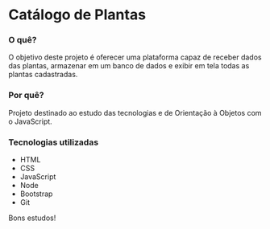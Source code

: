 <h1>Catálogo de Plantas</h1>

<h3>O quê?</h3>
<p>O objetivo deste projeto é oferecer uma plataforma capaz de receber dados das plantas, armazenar em um banco de dados e exibir em tela todas as plantas cadastradas.</p>

<h3>Por quê?</h3>
<p>Projeto destinado ao estudo das tecnologias e de Orientação à Objetos com o JavaScript.</p>

<h3>Tecnologias utilizadas</h3>
<ul>
  <li>HTML</li>
  <li>CSS</li>
  <li>JavaScript</li>
  <li>Node</li>
  <li>Bootstrap</li>
  <li>Git</li>
</ul>

<p>Bons estudos!</p>